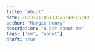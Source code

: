 ```yaml
---
title: "About"
date: 2023-01-05T13:25:49-05:00
author: "Margie Henry"
description: "A bit about me"
tags: ["me", "about"]
draft: true
---
```


